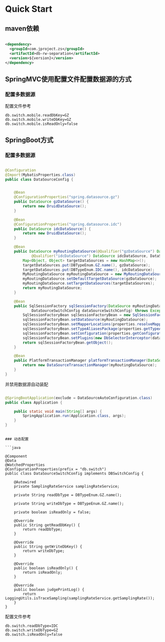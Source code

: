 # Quick Start

## maven依赖

```xml

<dependency>
  <groupId>com.jproject.zs</groupId>
  <artifactId>db-rw-separation</artifactId>
  <version>${version}</version>
</dependency>
```

## SpringMVC使用配置文件配置数据源的方式

### 配置多数据源



配置文件参考

```properties
db.switch.mobile.readDbKey=GZ
db.switch.mobile.writeDbKey=GZ
db.switch.mobile.isReadOnly=false
```

## SpringBoot方式

### 配置多数据源

```java

@Configuration
@Import(MybatisProperties.class)
public class DataSourceConfig {


    @Bean
    @ConfigurationProperties("spring.datasource.gz")
    public DataSource gzDataSource() {
        return new DruidDataSource();
    }

    @Bean
    @ConfigurationProperties("spring.datasource.idc")
    public DataSource idcDataSource() {
        return new DruidDataSource();
    }

    @Bean
    public DataSource myRoutingDataSource(@Qualifier("gzDataSource") DataSource gzDataSource,
            @Qualifier("idcDataSource") DataSource idcDataSource, DataSourceSwitchConfig dataSourceSwitchConfig) {
        Map<Object, Object> targetDataSources = new HashMap<>();
        targetDataSources.put(DBTypeEnum.GZ.name(), gzDataSource);
        targetDataSources.put(DBTypeEnum.IDC.name(), idcDataSource);
        MyRoutingDataSource myRoutingDataSource = new MyRoutingDataSource(dataSourceSwitchConfig);
        myRoutingDataSource.setDefaultTargetDataSource(gzDataSource);
        myRoutingDataSource.setTargetDataSources(targetDataSources);
        return myRoutingDataSource;
    }

    @Bean
    public SqlSessionFactory sqlSessionFactory(DataSource myRoutingDataSource, MybatisProperties properties,
            DataSourceSwitchConfig dataSourceSwitchConfig) throws Exception {
        SqlSessionFactoryBean sqlSessionFactoryBean = new SqlSessionFactoryBean();
        sqlSessionFactoryBean.setDataSource(myRoutingDataSource);
        sqlSessionFactoryBean.setMapperLocations(properties.resolveMapperLocations());
        sqlSessionFactoryBean.setTypeAliasesPackage(properties.getTypeAliasesPackage());
        sqlSessionFactoryBean.setConfiguration(properties.getConfiguration());
        sqlSessionFactoryBean.setPlugins(new DbSelectorInterceptor(dataSourceSwitchConfig), new CatMybatisPlugin());
        return sqlSessionFactoryBean.getObject();
    }

    @Bean
    public PlatformTransactionManager platformTransactionManager(DataSource myRoutingDataSource) {
        return new DataSourceTransactionManager(myRoutingDataSource);
    }
}
```

并禁用数据源自动装配

```java

@SpringBootApplication(exclude = DataSourceAutoConfiguration.class)
public class Application {

    public static void main(String[] args) {
        SpringApplication.run(Application.class, args);
    }
}
```

```

### 动态配置

```java

@Component
@Data
@WatchedProperties
@ConfigurationProperties(prefix = "db.switch")
public class DataSourceSwitchConfig implements DBSwitchConfig {

    @Autowired
    private SamplingRateService samplingRateService;

    private String readDbType = DBTypeEnum.GZ.name();

    private String writeDbType = DBTypeEnum.GZ.name();

    private boolean isReadOnly = false;

    @Override
    public String getReadDbKey() {
        return readDbType;
    }

    @Override
    public String getWriteDbKey() {
        return writeDbType;
    }

    @Override
    public boolean isReadOnly() {
        return isReadOnly;
    }

    @Override
    public boolean judgePrintLog() {
        return LoggingUtils.isTraceSampling(samplingRateService.getSamplingRate());
    }
}
```

配置文件参考

```properties
db.switch.readDbType=IDC
db.switch.writeDbType=GZ
db.switch.isReadOnly=false
```
